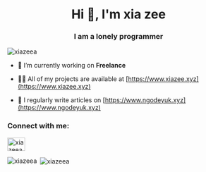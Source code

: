 
<!--
**xiazeea/xiazeea** is a ✨ _special_ ✨ repository because its `README.md` (this file) appears on your GitHub profile.

Here are some ideas to get you started:

- 🔭 I’m currently working on ...
- 🌱 I’m currently learning ...
- 👯 I’m looking to collaborate on ...
- 🤔 I’m looking for help with ...
- 💬 Ask me about ...
- 📫 How to reach me: ...
- 😄 Pronouns: ...
- ⚡ Fun fact: ...
-->
<h1 align="center">Hi 👋, I'm xia zee</h1>
<h3 align="center">I am a lonely programmer</h3>

<p align="left"> <img src="https://komarev.com/ghpvc/?username=xiazeea&label=Profile%20views&color=0e75b6&style=flat" alt="xiazeea" /> </p>

- 🔭 I’m currently working on **Freelance**

- 👨‍💻 All of my projects are available at [https://www.xiazee.xyz](https://www.xiazee.xyz)

- 📝 I regularly write articles on [https://www.ngodeyuk.xyz](https://www.ngodeyuk.xyz)

<h3 align="left">Connect with me:</h3>
<p align="left">
<a href="https://instagram.com/xiazeea" target="blank"><img align="center" src="https://raw.githubusercontent.com/rahuldkjain/github-profile-readme-generator/master/src/images/icons/Social/instagram.svg" alt="xiazeea" height="30" width="40" /></a>
</p>

<p><img align="left" src="https://github-readme-stats.vercel.app/api/top-langs?username=xiazeea&show_icons=true&theme=radical&locale=en&layout=compact" alt="xiazeea" /></p>

<p>&nbsp;<img align="center" src="https://github-readme-stats.vercel.app/api?username=xiazeea&show_icons=true&theme=radical&locale=en" alt="xiazeea" /></p>
